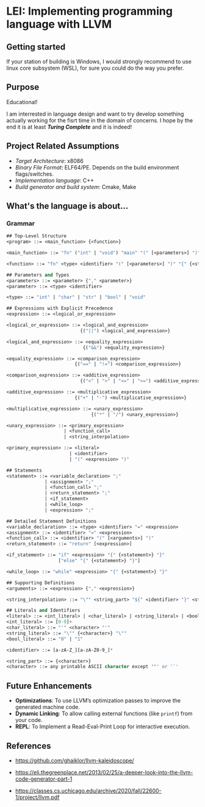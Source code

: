 # LEI: Implementing programming language with LLVM

## Getting started

If your station of building is Windows, I would strongly recommend to use linux core subsystem (WSL), for sure you could do the way you prefer. 



## Purpose

Educational!

I am interrested in language design and want to try develop something actually working for the fisrt time in the domain of concerns. I hope by the end it is at least ***Turing Complete*** and it is indeed!

## Project Related Assumptions

- *Target Architecture*: x8086
- *Binary File Format*: ELF64/PE. Depends on the build environment flags/switches.
- *Implementation language*: C++
- *Build generator and build system*: Cmake, Make

## What's the language is about...

### Grammar
```lisp
## Top-Level Structure
<program> ::= <main_function> {<function>}

<main_function> ::= "fn" ("int" | "void") "main" "(" [<parameters>] ")" "{" {<statement>} "}"

<function> ::= "fn" <type> <identifier> "(" [<parameters>] ")" "{" {<statement>} "}"

## Parameters and Types
<parameters> ::= <parameter> {"," <parameter>}
<parameter> ::= <type> <identifier>

<type> ::= "int" | "char" | "str" | "bool" | "void"

## Expressions with Explicit Precedence
<expression> ::= <logical_or_expression>

<logical_or_expression> ::= <logical_and_expression> 
                           {("||") <logical_and_expression>}

<logical_and_expression> ::= <equality_expression> 
                            {("&&") <equality_expression>}

<equality_expression> ::= <comparison_expression> 
                         {("==" | "!=") <comparison_expression>}

<comparison_expression> ::= <additive_expression> 
                           {("<" | ">" | "<=" | ">=") <additive_expression>}

<additive_expression> ::= <multiplicative_expression> 
                         {("+" | "-") <multiplicative_expression>}

<multiplicative_expression> ::= <unary_expression> 
                               {("*" | "/") <unary_expression>}

<unary_expression> ::= <primary_expression>
                     | <function_call>
                     | <string_interpolation>

<primary_expression> ::= <literal>
                       | <identifier>
                       | "(" <expression> ")"

## Statements
<statement> ::= <variable_declaration> ";"
              | <assignment> ";"
              | <function_call> ";"
              | <return_statement> ";"
              | <if_statement>
              | <while_loop>
              | <expression> ";"

## Detailed Statement Definitions
<variable_declaration> ::= <type> <identifier> "=" <expression>
<assignment> ::= <identifier> "=" <expression>
<function_call> ::= <identifier> "(" [<arguments>] ")"
<return_statement> ::= "return" [<expression>]

<if_statement> ::= "if" <expression> "{" {<statement>} "}" 
                   ["else" "{" {<statement>} "}"]

<while_loop> ::= "while" <expression> "{" {<statement>} "}"

## Supporting Definitions
<arguments> ::= <expression> {"," <expression>}

<string_interpolation> ::= "\"" <string_part> "${" <identifier> "}" <string_part> "\""

## Literals and Identifiers
<literal> ::= <int_literal> | <char_literal> | <string_literal> | <bool_literal>
<int_literal> ::= [0-9]+
<char_literal> ::= "'" <character> "'"
<string_literal> ::= "\"" {<character>} "\""
<bool_literal> ::= "0" | "1"

<identifier> ::= [a-zA-Z_][a-zA-Z0-9_]*

<string_part> ::= {<character>}
<character> ::= any printable ASCII character except '"' or '`'

```

## **Future Enhancements**
- **Optimizations**: To use LLVM’s optimization passes to improve the generated machine code.
- **Dynamic Linking**: To allow calling external functions (like `printf`) from your code.
- **REPL**: To Implement a Read-Eval-Print Loop for interactive execution.


## References

- https://github.com/ghaiklor/llvm-kaleidoscope/
- https://eli.thegreenplace.net/2013/02/25/a-deeper-look-into-the-llvm-code-generator-part-1

- https://classes.cs.uchicago.edu/archive/2020/fall/22600-1/project/llvm.pdf
